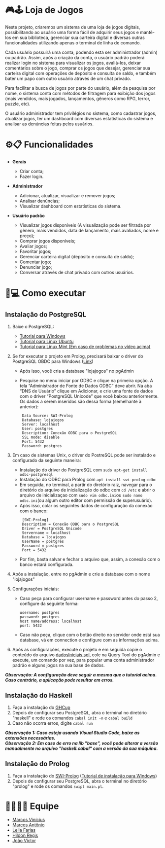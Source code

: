 # :video_game:🕹️ Loja de Jogos  

Neste projeto, criaremos um sistema de uma loja de jogos digitais, possibilitando ao usuário uma forma fácil de adquirir seus jogos e mantê-los em sua biblioteca, gerenciar sua carteira digital e diversas outras funcionalidades utilizando apenas o terminal de linha de comando.  

Cada usuário possuirá uma conta, podendo esta ser administrador (admin) ou padrão. Assim, após a criação da conta, o usuário padrão poderá realizar login no sistema para visualizar os jogos, avaliá-los, deixar comentários sobre o jogo, comprar os jogos que desejar, gerenciar sua carteira digital com operações de depósito e consulta de saldo, e também bater um papo com outro usuário através de um chat privado.  

Para facilitar a busca de jogos por parte do usuário, além da pesquisa por nome, o sistema conta com métodos de filtragem para exibição dos jogos (mais vendidos, mais jogados, lançamentos, gêneros como RPG, terror, puzzle, etc).  

O usuário administrador tem privilégios no sistema, como cadastrar jogos, atualizar jogos, ter um dashboard com diversas estatísticas do sistema e analisar as denúncias feitas pelos usuários.  

# :gear::clipboard: Funcionalidades  
- **Gerais**
  - Criar conta;
  - Fazer login.
 
- **Administrador**
  - Adicionar, atualizar, visualizar e remover jogos;
  - Analisar denúncias;
  - Visualizar dashboard com estatísticas do sistema.

- **Usuário padrão**
  - Visualizar jogos disponíveis (A visualização pode ser filtrada por gênero, mais vendidos, data de lançamento, mais avaliados, nome e preço);
  - Comprar jogos disponíveis;
  - Avaliar jogos;
  - Favoritar jogos;
  - Gerenciar carteira digital (depósito e consulta de saldo);
  - Comentar jogo;
  - Denunciar jogo;
  - Conversar através de chat privado com outros usuários.

  

# :wrench::computer: Como executar  
## Instalação do PostgreSQL
1. Baixe o PostgreSQL:
   
   - [Tutorial para Windows](https://www.youtube.com/watch?v=L_2l8XTCPAE&list=LL&index=5)
   - [Tutorial para Linux Ubuntu](https://www.youtube.com/watch?v=1jSb4LJH1dw)
   - [Tutorial para Linux Mint (Em caso de problemas no vídeo acima)](https://www.youtube.com/watch?v=rDh3iq8nmDg)
  
2. Se for executar o projeto em Prolog, precisará baixar o driver do PostgreSQL OBDC para Windows ([Link](https://www.postgresql.org/ftp/odbc/versions/msi/))
     - Após isso, você cria a database "lojajogos" no pgAdmin
     - Pesquise no menu iniciar por ODBC e clique na primeira opção. A tela “Administrador de Fonte de Dados ODBC” deve abrir. Na aba “DNS de Usuário” clique em Adicionar, e crie uma fonte de dados com o driver “PostgreSQL Unicode” que você baixou anteriormente. Os dados a serem inseridos são dessa forma (semelhante à anterior):
       
       ```
        Data Source: SWI-Prolog 
        Database: lojajogos
        Server: localhost
        User: postgres
        Description: Conexão ODBC para o PostgreSQL
        SSL mode: disable 
        Port: 5432 
        Password: postgres 
       ```
3. Em caso de sistemas Unix, o driver do PostreSQL pode ser instalado e configurado da seguinte maneira:
      - Instalação do driver do PostgreSQL com `sudo apt-get install odbc-postgresql`
      - Instalação do ODBC para Prolog com `apt install swi-prolog-odbc`
      - Em seguida, no terminal, a partir do diretório raiz, navegar para o diretório do arquivo de inicialização do odbc com `cd /etc` e abrir o arquivo de inicializaçao com `sudo vim odbc.ini`ou `sudo nano odbc.ini`(ou algum outro editor com permissão de superusuário).
      - Após isso, colar os seguintes dados de configuração da conexão com o banco:
        ```
         [SWI-Prolog]
         Description = Conexão ODBC para o PostgreSQL
         Driver = PostgreSQL Unicode
         Servername = localhost
         Database = lojajogos
         UserName = postgres
         Password = postgres
         Port = 5432
        ```
      - Por fim, basta salvar e fechar o arquivo que, assim, a conexão com o banco estará configurada.
     
4. Após a instalação, entre no pgAdmin e crie a database com o nome "lojajogos"
5. Configurações iniciais:
   - Caso peça para configurar username e password antes do passo 2, configure da seguinte forma:
     
      ```
      username: postgres
      password: postgres
      host name/address: localhost
      port: 5432
      ```
   - Caso não peça, clique com o botão direito no servidor onde está sua database, vá em connection e configure com as informações acima.
4. Após as configurações, execute o projeto e em seguida copie o conteúdo do arquivo [dadosIniciais.sql](https://github.com/MarcosAntonio15243/Loja_De_Jogos_Projeto_PLP/blob/main/haskell/dadosIniciais.sql), cole na Query Tool do pgAdmin e execute, um comando por vez, para popular uma conta administrador padrão e alguns jogos na sua base de dados.
       
___Observação: A configuração deve seguir a mesma que o tutorial acima. Caso contrário, a aplicação pode resultar em erros.___  

## Instalação do Haskell
1. Faça a instalação do [GHCup](https://www.haskell.org/ghcup/)
2. Depois de configurar seu PostgreSQL, abra o terminal no diretório "haskell" e rode os comandos `cabal init -n` e `cabal build`
3. Caso não ocorra erros, digite `cabal run`

___Observação 1: Caso esteja usando Visual Studio Code, baixe as extensões necessárias.___  
___Observação 2: Em caso de erro na lib "base", você pode alterar a versão manualmente no arquivo "haskell.cabal" com a versão da sua máquina.___

## Instalação do Prolog
1. Faça a instalação do [SWI-Prolog](https://www.swi-prolog.org/download/stable) ([Tutorial de instalação para Windows](https://www.youtube.com/watch?v=YzDpQOk2qvQ&t=11s))
2. Depois de configurar seu PostgreSQL, abra o terminal no diretório "prolog" e rode os comandos `swipl main.pl`.
   
# 👨‍💻👩‍💻 Equipe  

- [Marcos Vinícius](https://github.com/marcosfragoso)
- [Marcos Antônio](https://github.com/MarcosAntonio15243)
- [Leila Farias](https://github.com/LeilaFarias)
- [Hildon Regis](https://github.com/Hildon27)
- [João Victor](https://github.com/VictorCosme)

